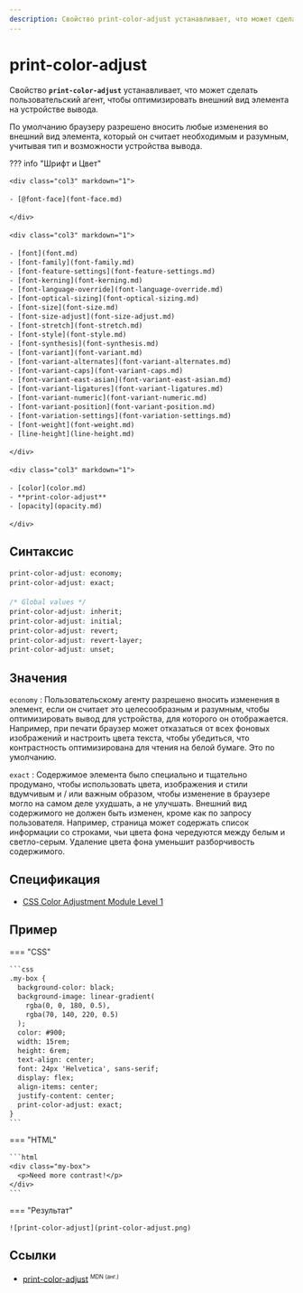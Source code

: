 ```yaml
---
description: Свойство print-color-adjust устанавливает, что может сделать пользовательский агент, чтобы оптимизировать внешний вид элемента на устройстве вывода
---
```


# print-color-adjust

Свойство **`print-color-adjust`** устанавливает, что может сделать пользовательский агент, чтобы оптимизировать внешний вид элемента на устройстве вывода.

По умолчанию браузеру разрешено вносить любые изменения во внешний вид элемента, который он считает необходимым и разумным, учитывая тип и возможности устройства вывода.

??? info "Шрифт и Цвет"

    <div class="col3" markdown="1">

    - [@font-face](font-face.md)

    </div>

    <div class="col3" markdown="1">

    - [font](font.md)
    - [font-family](font-family.md)
    - [font-feature-settings](font-feature-settings.md)
    - [font-kerning](font-kerning.md)
    - [font-language-override](font-language-override.md)
    - [font-optical-sizing](font-optical-sizing.md)
    - [font-size](font-size.md)
    - [font-size-adjust](font-size-adjust.md)
    - [font-stretch](font-stretch.md)
    - [font-style](font-style.md)
    - [font-synthesis](font-synthesis.md)
    - [font-variant](font-variant.md)
    - [font-variant-alternates](font-variant-alternates.md)
    - [font-variant-caps](font-variant-caps.md)
    - [font-variant-east-asian](font-variant-east-asian.md)
    - [font-variant-ligatures](font-variant-ligatures.md)
    - [font-variant-numeric](font-variant-numeric.md)
    - [font-variant-position](font-variant-position.md)
    - [font-variation-settings](font-variation-settings.md)
    - [font-weight](font-weight.md)
    - [line-height](line-height.md)

    </div>

    <div class="col3" markdown="1">

    - [color](color.md)
    - **print-color-adjust**
    - [opacity](opacity.md)

    </div>

## Синтаксис

```css
print-color-adjust: economy;
print-color-adjust: exact;

/* Global values */
print-color-adjust: inherit;
print-color-adjust: initial;
print-color-adjust: revert;
print-color-adjust: revert-layer;
print-color-adjust: unset;
```

## Значения

`economy`
: Пользовательскому агенту разрешено вносить изменения в элемент, если он считает это целесообразным и разумным, чтобы оптимизировать вывод для устройства, для которого он отображается. Например, при печати браузер может отказаться от всех фоновых изображений и настроить цвета текста, чтобы убедиться, что контрастность оптимизирована для чтения на белой бумаге. Это по умолчанию.

`exact`
: Содержимое элемента было специально и тщательно продумано, чтобы использовать цвета, изображения и стили вдумчивым и / или важным образом, чтобы изменение в браузере могло на самом деле ухудшать, а не улучшать. Внешний вид содержимого не должен быть изменен, кроме как по запросу пользователя. Например, страница может содержать список информации со строками, чьи цвета фона чередуются между белым и светло-серым. Удаление цвета фона уменьшит разборчивость содержимого.

## Спецификация

- [CSS Color Adjustment Module Level 1](https://w3c.github.io/csswg-drafts/css-color-adjust/#propdef-print-color-adjust)

## Пример

=== "CSS"

    ```css
    .my-box {
      background-color: black;
      background-image: linear-gradient(
        rgba(0, 0, 180, 0.5),
        rgba(70, 140, 220, 0.5)
      );
      color: #900;
      width: 15rem;
      height: 6rem;
      text-align: center;
      font: 24px 'Helvetica', sans-serif;
      display: flex;
      align-items: center;
      justify-content: center;
      print-color-adjust: exact;
    }
    ```

=== "HTML"

    ```html
    <div class="my-box">
      <p>Need more contrast!</p>
    </div>
    ```

=== "Результат"

    ![print-color-adjust](print-color-adjust.png)

## Ссылки

- [print-color-adjust](https://developer.mozilla.org/en-US/docs/Web/CSS/print-color-adjust) <sup><small>MDN (анг.)</small></sup>
